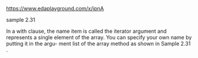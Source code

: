 https://www.edaplayground.com/x/jpnA

sample 2.31

In a with clause, the name item is called the iterator argument and represents a
single element of the array. You can specify your own name by putting it in the argu-
ment list of the array method as shown in Sample 2.31 .